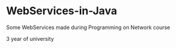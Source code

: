 # WebServices-in-Java
Some WebServices made during Programming on Network course

3 year of university
